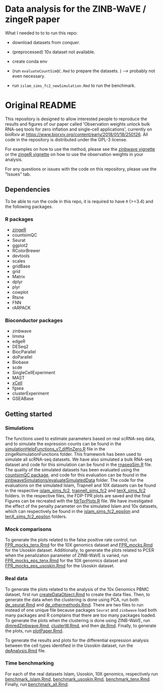 # Data analysis for the ZINB-WaVE / zingeR paper

What I needed to to to run this repo:

* download datasets from *conquer*.
* (preprocessed) 10x dataset not available.

* create conda env
* (run `evaluateCountSimQC.Rmd` to prepare the datasets. ) --> probably not even necessary.
* run `islam_sims_fc2_newSimulation.Rmd` to run the benchmark.





# Original README

This repository is designed to allow interested people to reproduce the results and figures of our paper called 'Observation weights unlock bulk RNA-seq tools for zero inflation and single-cell applications', currently on bioRxiv at https://www.biorxiv.org/content/early/2018/01/18/250126.
All code in the repository is distributed under the GPL-3 license.

For examples on how to use the method, please see the [zinbwave vignette](https://github.com/drisso/zinbwave/blob/master/vignettes/intro.Rmd#differential-expression) or the [zingeR vignette](https://github.com/statOmics/zingeR/blob/master/vignettes/zingeRVignette_v2.Rmd#differential-expression-analysis) on how to use the observation weights in your analysis.

For any questions or issues with the code on this repository, please use the "Issues" tab.

## Dependencies

To be able to run the code in this repo, it is required to have `R` (>=3.4) and the following packages.

### R packages

- [zingeR](https://github.com/statOmics/zingeR)
- countsimQC
- Seurat
- ggplot2
- RColorBrewer
- devtools
- scales
- gridBase
- grid
- Matrix
- dplyr
- plyr
- cowplot
- Rtsne
- FNN
- rARPACK

### Bioconductor packages

- zinbwave
- limma
- edgeR
- DESeq2
- BiocParallel
- doParallel
- Biobase
- scde
- SingleCellExperiment
- MAST
- [xCell](https://github.com/dviraran/xCell)
- fgsea
- clusterExperiment
- GSEABase


## Getting started

### Simulations

The functions used to estimate parameters based on real scRNA-seq data, and to simulate the expression counts can be found in the [simulationHelpFunctions_v7_diffInZero.R](https://github.com/statOmics/zinbwaveZinger/blob/master/zingeRsimulationFunctions/simulationHelpFunctions_v7_diffInZero.R) file in the zingeRsimulationFunctions folder. This framework has been used to simulate all scRNA-seq datasets.
We have also simulated a bulk RNA-seq dataset and code for this simulation can be found in the [rnaseqSim.R](https://github.com/statOmics/zinbwaveZinger/blob/master/zinbwaveSimulations/RNASeq/rnaseqSim.R) file.
The quality of the simulated datasets has been evaluated using the [countsimQC package](https://github.com/csoneson/countsimQC), and code for this evaluation can be found in the [zinbwaveSimulations/evaluateSimulatedData](https://github.com/statOmics/zinbwaveZinger/tree/master/zinbwaveSimulations/evaluateSimulatedData) folder.
The code for the evaluations on the simulated Islam, Trapnell and 10X datasets can be found in the respective [islam_sims_fc2](https://github.com/statOmics/zinbwaveZinger/tree/master/zinbwaveSimulations/islam_sims_fc2), [trapnell_sims_fc2](https://github.com/statOmics/zinbwaveZinger/tree/master/zinbwaveSimulations/trapnell_sims_fc2) and [tenX_sims_fc2](https://github.com/statOmics/zinbwaveZinger/tree/master/zinbwaveSimulations/tenX_sims_fc2) folders. In the respective files, the FDP-TPR plots are saved and the final Figures can be recreated with the [fdrTprPlots.R](https://github.com/statOmics/zinbwaveZinger/blob/master/zinbwaveSimulations/fdrTprPlots.R) file.
We have investigated the effect of the penalty parameter on the simulated Islam and 10x datasets, which can respectively be found in the [islam_sims_fc2_epsilon](https://github.com/statOmics/zinbwaveZinger/tree/master/zinbwaveSimulations/islam_sims_fc2_epsilon) and [tenX_sims_fc2_epsilon](https://github.com/statOmics/zinbwaveZinger/tree/master/zinbwaveSimulations/tenX_sims_fc2_epsilon) folders.

### Mock comparisons

To generate the plots related to the false positive rate control, run [FPR_mocks_tenx.Rmd](https://github.com/statOmics/zinbwaveZinger/blob/master/fpr/tenx/FPR_mocks_tenx.Rmd) for the 10X genomics dataset and [FPR_mocks.Rmd](https://github.com/statOmics/zinbwaveZinger/blob/master/fpr/usoskin/FPR_mocks.Rmd) for the Usoskin dataset. Additionally, to generate the plots related to PCER when the penalization parameter of ZINB-WaVE is varied, run [FPR_mocks_eps_tenx.Rmd](https://github.com/statOmics/zinbwaveZinger/blob/master/fpr/epsilon_tenx/FPR_mocks_eps_tenx.Rmd) for the 10X genomics dataset and [FPR_mocks_eps_usoskin.Rmd](https://github.com/statOmics/zinbwaveZinger/blob/master/fpr/epsilon_usoskin/FPR_mocks_eps_usoskin.Rmd) for the Usoskin dataset.

### Real data

To generate the plots related to the analysis of the 10x Genomics PBMC dataset, first run [createDataObject.Rmd](https://github.com/statOmics/zinbwaveZinger/blob/master/realdata/createdata/createDataObject.Rmd) to create the data files. Then, to generate the data when the clustering is done using PCA, run both [de_seurat.Rmd](https://github.com/statOmics/zinbwaveZinger/blob/master/realdata/clusteringPCA/de_seurat.Rmd) and [de_othermethods.Rmd](https://github.com/statOmics/zinbwaveZinger/blob/master/realdata/clusteringPCA/de_othermethods.Rmd). There are two files to run instead of one unique file because packages `Seurat` and `zinbwave` load both many packages and R complains that there are too many packages loaded. To generate the plots when the clustering is done using ZINB-WaVE, run [dimredZinbwave.Rmd](https://github.com/statOmics/zinbwaveZinger/blob/master/realdata/clusteringW/dimredZinbwave.Rmd), [clusterW.Rmd](https://github.com/statOmics/zinbwaveZinger/blob/master/realdata/clusteringW/clusterW.Rmd), and then [de.Rmd](https://github.com/statOmics/zinbwaveZinger/blob/master/realdata/clusteringW/de.Rmd). Finally, to generate the plots, run [plotPaper.Rmd](https://github.com/statOmics/zinbwaveZinger/blob/master/realdata/plotPaper.Rmd).

To generate the results and plots for the differential expression analysis between the cell types identified in the Usoskin dataset, run the [deAnalysis.Rmd](https://github.com/statOmics/zinbwaveZinger/blob/master/realdata/usoskin/deAnalysis.Rmd) file.

### Time benchmarking

For each of the real datasets Islam, Usoskin, 10X genomics, respectively run [benchmark_islam.Rmd](https://github.com/statOmics/zinbwaveZinger/blob/master/timebenchmark/islam/benchmark_islam.Rmd), [benchmark_usoskin.Rmd](https://github.com/statOmics/zinbwaveZinger/blob/master/timebenchmark/usoskin/benchmark_usoskin.Rmd), [benchmark_tenx.Rmd](https://github.com/statOmics/zinbwaveZinger/blob/master/timebenchmark/tenx/benchmark_tenx.Rmd). Finally, run [benchmark_all.Rmd](https://github.com/statOmics/zinbwaveZinger/blob/master/timebenchmark/benchmark_all.Rmd).



